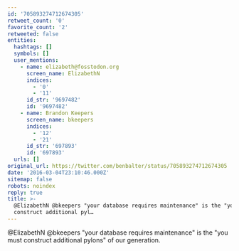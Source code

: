 ```yaml
---
id: '705893274712674305'
retweet_count: '0'
favorite_count: '2'
retweeted: false
entities:
  hashtags: []
  symbols: []
  user_mentions:
    - name: elizabeth@fosstodon.org
      screen_name: ElizabethN
      indices:
        - '0'
        - '11'
      id_str: '9697482'
      id: '9697482'
    - name: Brandon Keepers
      screen_name: bkeepers
      indices:
        - '12'
        - '21'
      id_str: '697893'
      id: '697893'
  urls: []
original_url: https://twitter.com/benbalter/status/705893274712674305
date: '2016-03-04T23:10:46.000Z'
sitemap: false
robots: noindex
reply: true
title: >-
  @ElizabethN @bkeepers "your database requires maintenance" is the "you must
  construct additional pyl…
---
```


@ElizabethN @bkeepers "your database requires maintenance" is the "you must construct additional pylons" of our generation.